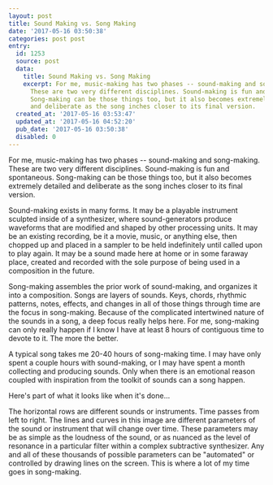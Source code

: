 ```yaml
---
layout: post
title: Sound Making vs. Song Making
date: '2017-05-16 03:50:38'
categories: post post
entry:
  id: 1253
  source: post
  data:
    title: Sound Making vs. Song Making
    excerpt: For me, music-making has two phases -- sound-making and song-making.
      These are two very different disciplines. Sound-making is fun and spontaneous.
      Song-making can be those things too, but it also becomes extremely detailed
      and deliberate as the song inches closer to its final version.
  created_at: '2017-05-16 03:53:47'
  updated_at: '2017-05-16 04:52:20'
  pub_date: '2017-05-16 03:50:38'
  disabled: 0
---
```

For me, music-making has two phases -- sound-making and song-making. These are two very different disciplines. Sound-making is fun and spontaneous. Song-making can be those things too, but it also becomes extremely detailed and deliberate as the song inches closer to its final version.

Sound-making exists in many forms. It may be a playable instrument sculpted inside of a synthesizer, where sound-generators produce waveforms that are modified and shaped by other processing units. It may be an existing recording, be it a movie, music, or anything else, then chopped up and placed in a sampler to be held indefinitely until called upon to play again. It may be a sound made here at home or in some faraway place, created and recorded with the sole purpose of being used in a composition in the future.

Song-making assembles the prior work of sound-making, and organizes it into a composition. Songs are layers of sounds. Keys, chords, rhythmic patterns, notes, effects, and changes in all of those things through time are the focus in song-making. Because of the complicated intertwined nature of the sounds in a song, a deep focus really helps here. For me, song-making can only really happen if I know I have at least 8 hours of contiguous time to devote to it. The more the better.

A typical song takes me 20-40 hours of song-making time. I may have only spent a couple hours with sound-making, or I may have spent a month collecting and producing sounds. Only when there is an emotional reason coupled with inspiration from the toolkit of sounds can a song happen.

Here's part of what it looks like when it's done...

The horizontal rows are different sounds or instruments. Time passes from left to right. The lines and curves in this image are different parameters of the sound or instrument that will change over time. These parameters may be as simple as the loudness of the sound, or as nuanced as the level of resonance in a particular filter within a complex subtractive synthesizer.  Any and all of these thousands of possible parameters can be "automated" or controlled by drawing lines on the screen. This is where a lot of my time goes in song-making.
